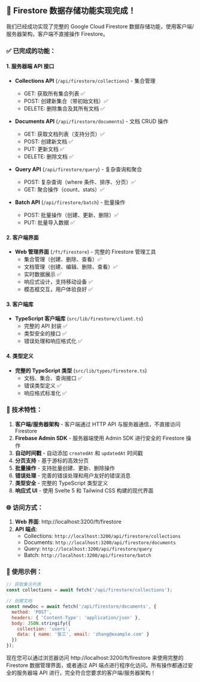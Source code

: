 ## 🎉 Firestore 数据存储功能实现完成！

我们已经成功实现了完整的 Google Cloud Firestore 数据存储功能，使用客户端/服务器架构，客户端不直接操作 Firestore。

### ✅ 已完成的功能：

#### 1. **服务器端 API 接口**
- **Collections API** (`/api/firestore/collections`) - 集合管理
  - GET: 获取所有集合列表 ✅
  - POST: 创建新集合（带初始文档）✅
  - DELETE: 删除集合及其所有文档 ✅

- **Documents API** (`/api/firestore/documents`) - 文档 CRUD 操作
  - GET: 获取文档列表（支持分页）✅
  - POST: 创建新文档 ✅
  - PUT: 更新文档 ✅
  - DELETE: 删除文档 ✅

- **Query API** (`/api/firestore/query`) - 复杂查询和聚合
  - POST: 复杂查询（where 条件、排序、分页）✅
  - GET: 聚合操作（count、stats）✅

- **Batch API** (`/api/firestore/batch`) - 批量操作
  - POST: 批量操作（创建、更新、删除）✅
  - PUT: 批量导入数据 ✅

#### 2. **客户端界面**
- **Web 管理界面** (`/ft/firestore`) - 完整的 Firestore 管理工具
  - 集合管理（创建、删除、查看）✅
  - 文档管理（创建、编辑、删除、查看）✅
  - 实时数据展示 ✅
  - 响应式设计，支持移动设备 ✅
  - 模态框交互，用户体验良好 ✅

#### 3. **客户端库**
- **TypeScript 客户端库** (`src/lib/firestore/client.ts`)
  - 完整的 API 封装 ✅
  - 类型安全的接口 ✅
  - 错误处理和响应格式化 ✅

#### 4. **类型定义**
- **完整的 TypeScript 类型** (`src/lib/types/firestore.ts`)
  - 文档、集合、查询接口 ✅
  - 错误类型定义 ✅
  - 响应格式标准化 ✅

### 🔧 技术特性：

1. **客户端/服务器架构** - 客户端通过 HTTP API 与服务器通信，不直接访问 Firestore
2. **Firebase Admin SDK** - 服务器端使用 Admin SDK 进行安全的 Firestore 操作
3. **自动时间戳** - 自动添加 `createdAt` 和 `updatedAt` 时间戳
4. **分页支持** - 基于游标的高效分页
5. **批量操作** - 支持批量创建、更新、删除操作
6. **错误处理** - 完善的错误处理和用户友好的错误消息
7. **类型安全** - 完整的 TypeScript 类型定义
8. **响应式 UI** - 使用 Svelte 5 和 Tailwind CSS 构建的现代界面

### 🌐 访问方式：

1. **Web 界面**: http://localhost:3200/ft/firestore
2. **API 端点**: 
   - Collections: `http://localhost:3200/api/firestore/collections`
   - Documents: `http://localhost:3200/api/firestore/documents`
   - Query: `http://localhost:3200/api/firestore/query`
   - Batch: `http://localhost:3200/api/firestore/batch`

### 📝 使用示例：

````javascript path=test-firestore-api.js mode=EXCERPT
// 获取集合列表
const collections = await fetch('/api/firestore/collections');

// 创建文档
const newDoc = await fetch('/api/firestore/documents', {
  method: 'POST',
  headers: { 'Content-Type': 'application/json' },
  body: JSON.stringify({
    collection: 'users',
    data: { name: '张三', email: 'zhang@example.com' }
  })
});
````

现在您可以通过浏览器访问 http://localhost:3200/ft/firestore 来使用完整的 Firestore 数据管理界面，或者通过 API 端点进行程序化访问。所有操作都通过安全的服务器端 API 进行，完全符合您要求的客户端/服务器架构！
